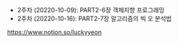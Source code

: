 - 2주차 (20220-10-09): PART2-6장 객체지향 프로그래밍
- 2주차 (20220-10-16): PART2-7장 알고리즘의 빅 오 분석법 

https://www.notion.so/luckyyeon
